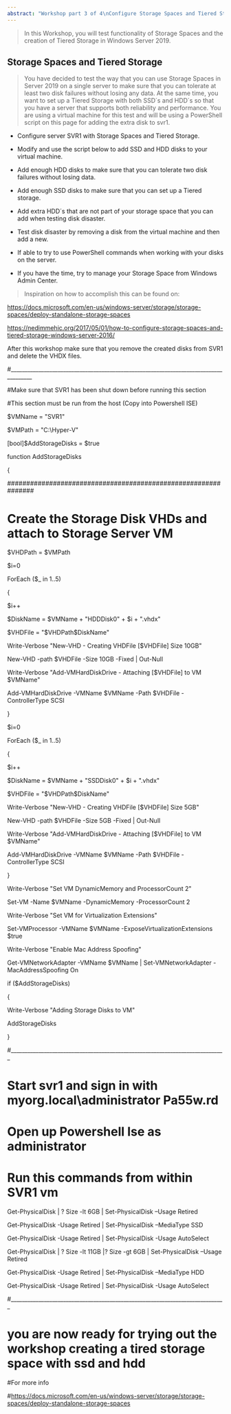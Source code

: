 ```yaml
---
abstract: "Workshop part 3 of 4\nConfigure Storage Spaces and Tiered Storage Windows Server 2019"
---
```


>   In this Workshop, you will test functionality of Storage Spaces and the
>   creation of Tiered Storage in Windows Server 2019.

Storage Spaces and Tiered Storage
---------------------------------

>   You have decided to test the way that you can use Storage Spaces in Server
>   2019 on a single server to make sure that you can tolerate at least two disk
>   failures without losing any data. At the same time, you want to set up a
>   Tiered Storage with both SSD´s and HDD´s so that you have a server that
>   supports both reliability and performance. You are using a virtual machine
>   for this test and will be using a PowerShell script on this page for adding
>   the extra disk to svr1.

-   Configure server SVR1 with Storage Spaces and Tiered Storage.

-   Modify and use the script below to add SSD and HDD disks to your virtual
    machine.

-   Add enough HDD disks to make sure that you can tolerate two disk failures
    without losing data.

-   Add enough SSD disks to make sure that you can set up a Tiered storage.

-   Add extra HDD´s that are not part of your storage space that you can add
    when testing disk disaster.

-   Test disk disaster by removing a disk from the virtual machine and then add
    a new.

-   If able to try to use PowerShell commands when working with your disks on
    the server.

-   If you have the time, try to manage your Storage Space from Windows Admin
    Center.

>   Inspiration on how to accomplish this can be found on:

<https://docs.microsoft.com/en-us/windows-server/storage/storage-spaces/deploy-standalone-storage-spaces>

<https://nedimmehic.org/2017/05/01/how-to-configure-storage-spaces-and-tiered-storage-windows-server-2016/>

After this workshop make sure that you remove the created disks from SVR1 and
delete the VHDX files.

#______________________________________________________________________________________

#Make sure that SVR1 has been shut down before running this section

#This section must be run from the host (Copy into Powershell ISE)

$VMName = "SVR1"

$VMPath = "C:\Hyper-V"

[bool]$AddStorageDisks = $true

function AddStorageDisks

{

###############################################################

# Create the Storage Disk VHDs and attach to Storage Server VM

$VHDPath = $VMPath

$i=0

ForEach ($_ in 1..5)

{

$i++

$DiskName = $VMName + "HDDDisk0" + $i + ".vhdx"

$VHDFile = "$VHDPath\$DiskName"

Write-Verbose "New-VHD - Creating VHDFile [$VHDFile] Size 10GB"

New-VHD -path $VHDFile -Size 10GB -Fixed | Out-Null

Write-Verbose "Add-VMHardDiskDrive - Attaching [$VHDFile] to VM $VMName"

Add-VMHardDiskDrive -VMName $VMName -Path $VHDFile -ControllerType SCSI

}

$i=0

ForEach ($_ in 1..5)

{

$i++

$DiskName = $VMName + "SSDDisk0" + $i + ".vhdx"

$VHDFile = "$VHDPath\$DiskName"

Write-Verbose "New-VHD - Creating VHDFile [$VHDFile] Size 5GB"

New-VHD -path $VHDFile -Size 5GB -Fixed | Out-Null

Write-Verbose "Add-VMHardDiskDrive - Attaching [$VHDFile] to VM $VMName"

Add-VMHardDiskDrive -VMName $VMName -Path $VHDFile -ControllerType SCSI

}

Write-Verbose "Set VM DynamicMemory and ProcessorCount 2"

Set-VM -Name $VMName -DynamicMemory -ProcessorCount 2

Write-Verbose "Set VM for Virtualization Extensions"

Set-VMProcessor -VMName $VMName -ExposeVirtualizationExtensions $true

Write-Verbose "Enable Mac Address Spoofing"

Get-VMNetworkAdapter -VMName $VMName | Set-VMNetworkAdapter -MacAddressSpoofing On

if ($AddStorageDisks)

{

Write-Verbose "Adding Storage Disks to VM"

AddStorageDisks

}

#______________________________________________________________________________

# Start svr1 and sign in with myorg.local\administrator Pa55w.rd

# Open up Powershell Ise as administrator

# Run this commands from within SVR1 vm

Get-PhysicalDisk | ? Size -lt 6GB | Set-PhysicalDisk –Usage Retired

Get-PhysicalDisk -Usage Retired | Set-PhysicalDisk –MediaType SSD

Get-PhysicalDisk -Usage Retired | Set-PhysicalDisk -Usage AutoSelect

Get-PhysicalDisk | ? Size -lt 11GB |? Size -gt 6GB | Set-PhysicalDisk –Usage Retired

Get-PhysicalDisk -Usage Retired | Set-PhysicalDisk –MediaType HDD

Get-PhysicalDisk -Usage Retired | Set-PhysicalDisk -Usage AutoSelect

#______________________________________________________________________________

# you are now ready for trying out the workshop creating a tired storage space with ssd and hdd

#For more info

#https://docs.microsoft.com/en-us/windows-server/storage/storage-spaces/deploy-standalone-storage-spaces
